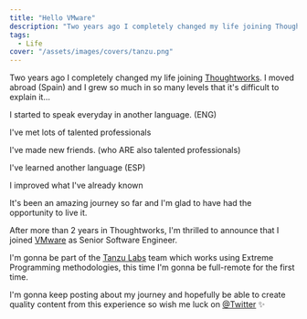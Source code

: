 ```yaml
---
title: "Hello VMware"
description: "Two years ago I completely changed my life joining Thoughtworks. I moved abroad (Spain) and I grew so much in so many levels that it's difficult to explain it..."
tags:
  - Life
cover: "/assets/images/covers/tanzu.png"
---
```


Two years ago I completely changed my life joining [Thoughtworks](https://www.thoughtworks.com/). I moved abroad (Spain) and I grew so much in so many levels that it's difficult to explain it...

I started to speak everyday in another language. (ENG)

I've met lots of talented professionals

I've made new friends. (who ARE also talented professionals)

I've learned another language (ESP)

I improved what I've already known

It's been an amazing journey so far and I'm glad to have had the opportunity to live it.

After more than 2 years in Thoughtworks, I'm thrilled to announce that I joined [VMware](https://www.vmware.com/) as Senior Software Engineer.

I'm gonna be part of the [Tanzu Labs](https://tanzu.vmware.com/en/labs) team which works using Extreme Programming methodologies, this time I'm gonna be full-remote for the first time.

I'm gonna keep posting about my journey and hopefully be able to create quality content from this experience so wish me luck on [@Twitter](https://twitter.com/DLion92) ✨

